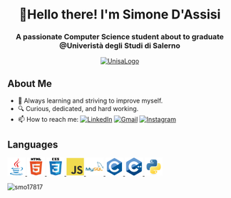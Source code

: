 <h1 align="center">👋Hello there! I'm Simone D'Assisi</h1>
<h3 align="center">A passionate Computer Science student about to graduate 
<div> @Univeristà degli Studi di Salerno </div> </h3>
<div align="center"> <a href="https://www.unisa.it"> <img src="https://github.com/Smo17817/Smo17817/assets/127348760/77285d15-e181-4f92-a8ba-f421728e1b6f" alt="UnisaLogo" width="80"/> </a> </div>

## About Me
- 📖 Always learning and striving to improve myself.
- 🔍 Curious, dedicated, and hard working.
- 📫 How to reach me: [![LinkedIn](https://img.shields.io/badge/LinkedIn--blue?style=social&logo=linkedin)](https://www.linkedin.com/in/simone-dassisi)
[![Gmail](https://img.shields.io/badge/Gmail--red?style=social&logo=gmail)](mailto:simone.dassisi99@gmail.com)
[![Instagram](https://img.shields.io/badge/Instagram--orange?style=social&logo=instagram)](https://www.instagram.com/simonedassisi)

<p align="left">
</p>

## Languages
<p align="left"> 
<a href="https://www.java.com" target="_blank" rel="noreferrer"> <img src="https://raw.githubusercontent.com/devicons/devicon/master/icons/java/java-original.svg" alt="java" width="40" height="40"/> </a> 
<a href="https://www.w3.org/html/" target="_blank" rel="noreferrer"> <img src="https://raw.githubusercontent.com/devicons/devicon/master/icons/html5/html5-original-wordmark.svg" alt="html5" width="40" height="40"/> </a> 
<a href="https://www.w3schools.com/css/" target="_blank" rel="noreferrer"> <img src="https://raw.githubusercontent.com/devicons/devicon/master/icons/css3/css3-original-wordmark.svg" alt="css3" width="40" height="40"/> </a> 
<a href="https://developer.mozilla.org/en-US/docs/Web/JavaScript" target="_blank" rel="noreferrer"> <img src="https://raw.githubusercontent.com/devicons/devicon/master/icons/javascript/javascript-original.svg" alt="javascript" width="40" height="40"/> </a> 
<a href="https://www.mysql.com/" target="_blank" rel="noreferrer"> <img src="https://raw.githubusercontent.com/devicons/devicon/master/icons/mysql/mysql-original-wordmark.svg" alt="mysql" width="40" height="40"/> </a> 
<a href="https://www.cprogramming.com/" target="_blank" rel="noreferrer"> <img src="https://raw.githubusercontent.com/devicons/devicon/master/icons/c/c-original.svg" alt="c" width="40" height="40"/> </a> 
<a href="https://www.w3schools.com/cpp/" target="_blank" rel="noreferrer"> <img src="https://raw.githubusercontent.com/devicons/devicon/master/icons/cplusplus/cplusplus-original.svg" alt="cplusplus" width="40" height="40"/> </a> 
<a href="https://www.python.org" target="_blank" rel="noreferrer"> <img src="https://raw.githubusercontent.com/devicons/devicon/master/icons/python/python-original.svg" alt="python" width="40" height="40"/> </a> </p>

<p><img align="centre" src="https://github-readme-stats.vercel.app/api/top-langs?username=smo17817&show_icons=true&locale=en&layout=compact" alt="smo17817" /></p>
